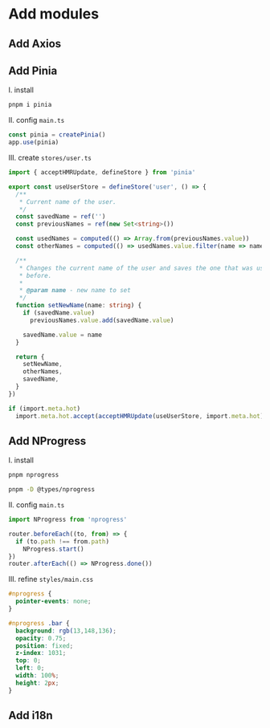 # Add modules

## Add Axios

## Add Pinia

I. install

```bash
pnpm i pinia
```

II. config `main.ts`

```ts
const pinia = createPinia()
app.use(pinia)
```

III. create `stores/user.ts`

```ts
import { acceptHMRUpdate, defineStore } from 'pinia'

export const useUserStore = defineStore('user', () => {
  /**
   * Current name of the user.
   */
  const savedName = ref('')
  const previousNames = ref(new Set<string>())

  const usedNames = computed(() => Array.from(previousNames.value))
  const otherNames = computed(() => usedNames.value.filter(name => name !== savedName.value))

  /**
   * Changes the current name of the user and saves the one that was used
   * before.
   *
   * @param name - new name to set
   */
  function setNewName(name: string) {
    if (savedName.value)
      previousNames.value.add(savedName.value)

    savedName.value = name
  }

  return {
    setNewName,
    otherNames,
    savedName,
  }
})

if (import.meta.hot)
  import.meta.hot.accept(acceptHMRUpdate(useUserStore, import.meta.hot))
```

## Add NProgress

I. install

```bash
pnpm nprogress

pnpm -D @types/nprogress
```

II. config `main.ts`

```ts
import NProgress from 'nprogress'

router.beforeEach((to, from) => {
  if (to.path !== from.path)
    NProgress.start()
})
router.afterEach(() => NProgress.done())
```

III. refine `styles/main.css`

```css
#nprogress {
  pointer-events: none;
}

#nprogress .bar {
  background: rgb(13,148,136);
  opacity: 0.75;
  position: fixed;
  z-index: 1031;
  top: 0;
  left: 0;
  width: 100%;
  height: 2px;
}
```

## Add i18n
